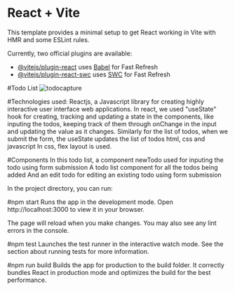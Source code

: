 # React + Vite

This template provides a minimal setup to get React working in Vite with HMR and some ESLint rules.

Currently, two official plugins are available:

- [@vitejs/plugin-react](https://github.com/vitejs/vite-plugin-react/blob/main/packages/plugin-react/README.md) uses [Babel](https://babeljs.io/) for Fast Refresh
- [@vitejs/plugin-react-swc](https://github.com/vitejs/vite-plugin-react-swc) uses [SWC](https://swc.rs/) for Fast Refresh

#Todo List
![todocapture](https://github.com/msaadank/react-todo-list/assets/120213382/61b521a8-eac1-48bd-8ad7-3c9d2aa9ced0)

#Technologies used:
Reactjs, a Javascript library for creating highly interactive user interface web applications.
In react, we used "useState" hook for creating, tracking and updating a state in the components, like inputing the todos, keeping track of them through onChange in the input and updating the value as it changes. Similarly for the list of todos, when we submit the form, the useState updates the list of todos
html, css and javascript
In css, flex layout is used.

#Components
In this todo list, a component newTodo used for inputing the todo using form submission
A todo list component for all the todos being added
And an edit todo for editing an existing todo using form submission

In the project directory, you can run:

#npm start
Runs the app in the development mode.
Open http://localhost:3000 to view it in your browser.

The page will reload when you make changes.
You may also see any lint errors in the console.

#npm test
Launches the test runner in the interactive watch mode.
See the section about running tests for more information.

#npm run build
Builds the app for production to the build folder.
It correctly bundles React in production mode and optimizes the build for the best performance.
